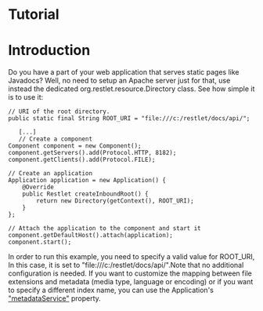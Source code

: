 Tutorial
========

Introduction
============

Do you have a part of your web application that serves static pages like
Javadocs? Well, no need to setup an Apache server just for that, use
instead the dedicated org.restlet.resource.Directory class. See how
simple it is to use it:

    // URI of the root directory.  
    public static final String ROOT_URI = "file:///c:/restlet/docs/api/";  

       [...]  
       // Create a component
    Component component = new Component();  
    component.getServers().add(Protocol.HTTP, 8182);  
    component.getClients().add(Protocol.FILE);  

    // Create an application  
    Application application = new Application() {  
        @Override  
        public Restlet createInboundRoot() {  
            return new Directory(getContext(), ROOT_URI);  
        }  
    };  

    // Attach the application to the component and start it  
    component.getDefaultHost().attach(application);  
    component.start();

In order to run this example, you need to specify a valid value for
ROOT\_URI, In this case, it is set to
"file:///c:/restlet/docs/api/".Note that no additional configuration is
needed. If you want to customize the mapping between file extensions and
metadata (media type, language or encoding) or if you want to specify a
different index name, you can use the Application's
["metadataService"](http://www.restlet.org/documentation/2.0/api/org/restlet/service/MetadataService.html)
property.

